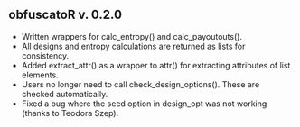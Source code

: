 ## obfuscatoR v. 0.2.0

* Written wrappers for calc_entropy() and calc_payoutouts().
* All designs and entropy calculations are returned as lists for consistency.
* Added extract_attr() as a wrapper to attr() for extracting attributes of list elements.
* Users no longer need to call check_design_options(). These are checked automatically.
* Fixed a bug where the seed option in design_opt was not working (thanks to Teodora Szep).
